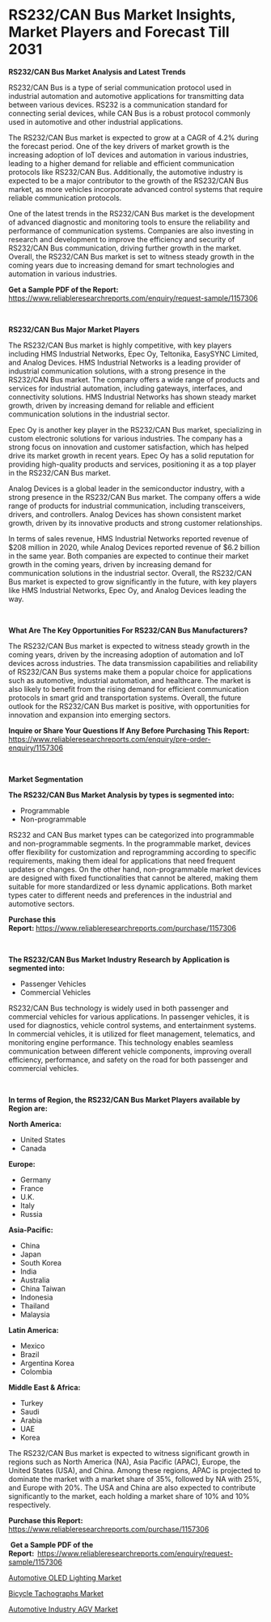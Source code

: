 <p><h1>RS232/CAN Bus Market Insights, Market Players and Forecast Till 2031</h1></p><p><strong>RS232/CAN Bus Market Analysis and Latest Trends</strong></p>
<p><p>RS232/CAN Bus is a type of serial communication protocol used in industrial automation and automotive applications for transmitting data between various devices. RS232 is a communication standard for connecting serial devices, while CAN Bus is a robust protocol commonly used in automotive and other industrial applications.</p><p>The RS232/CAN Bus market is expected to grow at a CAGR of 4.2% during the forecast period. One of the key drivers of market growth is the increasing adoption of IoT devices and automation in various industries, leading to a higher demand for reliable and efficient communication protocols like RS232/CAN Bus. Additionally, the automotive industry is expected to be a major contributor to the growth of the RS232/CAN Bus market, as more vehicles incorporate advanced control systems that require reliable communication protocols.</p><p>One of the latest trends in the RS232/CAN Bus market is the development of advanced diagnostic and monitoring tools to ensure the reliability and performance of communication systems. Companies are also investing in research and development to improve the efficiency and security of RS232/CAN Bus communication, driving further growth in the market. Overall, the RS232/CAN Bus market is set to witness steady growth in the coming years due to increasing demand for smart technologies and automation in various industries.</p></p>
<p><strong>Get a Sample PDF of the Report:&nbsp;</strong> <a href="https://www.reliableresearchreports.com/enquiry/request-sample/1157306">https://www.reliableresearchreports.com/enquiry/request-sample/1157306</a></p>
<p>&nbsp;</p>
<p><strong>RS232/CAN Bus Major Market Players</strong></p>
<p><p>The RS232/CAN Bus market is highly competitive, with key players including HMS Industrial Networks, Epec Oy, Teltonika, EasySYNC Limited, and Analog Devices. HMS Industrial Networks is a leading provider of industrial communication solutions, with a strong presence in the RS232/CAN Bus market. The company offers a wide range of products and services for industrial automation, including gateways, interfaces, and connectivity solutions. HMS Industrial Networks has shown steady market growth, driven by increasing demand for reliable and efficient communication solutions in the industrial sector.</p><p>Epec Oy is another key player in the RS232/CAN Bus market, specializing in custom electronic solutions for various industries. The company has a strong focus on innovation and customer satisfaction, which has helped drive its market growth in recent years. Epec Oy has a solid reputation for providing high-quality products and services, positioning it as a top player in the RS232/CAN Bus market.</p><p>Analog Devices is a global leader in the semiconductor industry, with a strong presence in the RS232/CAN Bus market. The company offers a wide range of products for industrial communication, including transceivers, drivers, and controllers. Analog Devices has shown consistent market growth, driven by its innovative products and strong customer relationships.</p><p>In terms of sales revenue, HMS Industrial Networks reported revenue of $208 million in 2020, while Analog Devices reported revenue of $6.2 billion in the same year. Both companies are expected to continue their market growth in the coming years, driven by increasing demand for communication solutions in the industrial sector. Overall, the RS232/CAN Bus market is expected to grow significantly in the future, with key players like HMS Industrial Networks, Epec Oy, and Analog Devices leading the way.</p></p>
<p>&nbsp;</p>
<p><strong>What Are The Key Opportunities For RS232/CAN Bus Manufacturers?</strong></p>
<p><p>The RS232/CAN Bus market is expected to witness steady growth in the coming years, driven by the increasing adoption of automation and IoT devices across industries. The data transmission capabilities and reliability of RS232/CAN Bus systems make them a popular choice for applications such as automotive, industrial automation, and healthcare. The market is also likely to benefit from the rising demand for efficient communication protocols in smart grid and transportation systems. Overall, the future outlook for the RS232/CAN Bus market is positive, with opportunities for innovation and expansion into emerging sectors.</p></p>
<p><strong>Inquire or Share Your Questions If Any Before Purchasing This Report:</strong> <a href="https://www.reliableresearchreports.com/enquiry/pre-order-enquiry/1157306">https://www.reliableresearchreports.com/enquiry/pre-order-enquiry/1157306</a></p>
<p>&nbsp;</p>
<p><strong>Market Segmentation</strong></p>
<p><strong>The RS232/CAN Bus Market Analysis by types is segmented into:</strong></p>
<p><ul><li>Programmable</li><li>Non-programmable</li></ul></p>
<p><p>RS232 and CAN Bus market types can be categorized into programmable and non-programmable segments. In the programmable market, devices offer flexibility for customization and reprogramming according to specific requirements, making them ideal for applications that need frequent updates or changes. On the other hand, non-programmable market devices are designed with fixed functionalities that cannot be altered, making them suitable for more standardized or less dynamic applications. Both market types cater to different needs and preferences in the industrial and automotive sectors.</p></p>
<p><strong>Purchase this Report:&nbsp;</strong><a href="https://www.reliableresearchreports.com/purchase/1157306">https://www.reliableresearchreports.com/purchase/1157306</a></p>
<p>&nbsp;</p>
<p><strong>The RS232/CAN Bus Market Industry Research by Application is segmented into:</strong></p>
<p><ul><li>Passenger Vehicles</li><li>Commercial Vehicles</li></ul></p>
<p><p>RS232/CAN Bus technology is widely used in both passenger and commercial vehicles for various applications. In passenger vehicles, it is used for diagnostics, vehicle control systems, and entertainment systems. In commercial vehicles, it is utilized for fleet management, telematics, and monitoring engine performance. This technology enables seamless communication between different vehicle components, improving overall efficiency, performance, and safety on the road for both passenger and commercial vehicles.</p></p>
<p>&nbsp;</p>
<p><strong>In terms of Region, the RS232/CAN Bus Market Players available by Region are:</strong></p>
<p>
    <p> <strong> North America: </strong>
        <ul>
            <li>United States</li>
            <li>Canada</li>
        </ul>
        </p> 
    <p> <strong> Europe: </strong>
        <ul>
            <li>Germany</li>
            <li>France</li>
            <li>U.K.</li>
            <li>Italy</li>
            <li>Russia</li>
        </ul>
        </p> 
    <p> <strong> Asia-Pacific: </strong>
        <ul>
            <li>China</li>
            <li>Japan</li>
            <li>South Korea</li>
            <li>India</li>
            <li>Australia</li>
            <li>China Taiwan</li>
            <li>Indonesia</li>
            <li>Thailand</li>
            <li>Malaysia</li>
        </ul>
        </p> 
    <p> <strong> Latin America: </strong>
        <ul>
            <li>Mexico</li>
            <li>Brazil</li>
            <li>Argentina Korea</li>
            <li>Colombia</li>
        </ul>
        </p> 
    <p> <strong> Middle East & Africa: </strong>
        <ul>
            <li>Turkey</li>
            <li>Saudi</li>
            <li>Arabia</li>
            <li>UAE</li>
            <li>Korea</li>
        </ul>
    </p>
    </p>
<p><p>The RS232/CAN Bus market is expected to witness significant growth in regions such as North America (NA), Asia Pacific (APAC), Europe, the United States (USA), and China. Among these regions, APAC is projected to dominate the market with a market share of 35%, followed by NA with 25%, and Europe with 20%. The USA and China are also expected to contribute significantly to the market, each holding a market share of 10% and 10% respectively.</p></p>
<p><strong>Purchase this Report: </strong><a href="https://www.reliableresearchreports.com/purchase/1157306">https://www.reliableresearchreports.com/purchase/1157306</a></p>
<p>&nbsp;<strong>Get a Sample PDF of the Report:&nbsp;&nbsp;</strong><a href="https://www.reliableresearchreports.com/enquiry/request-sample/1157306">https://www.reliableresearchreports.com/enquiry/request-sample/1157306</a></p>
<p><strong></strong></p>
<p><p><a href="https://github.com/vimar16th/Market-Research-Report-List-3/blob/main/automotive-oled-lighting-market.md">Automotive OLED Lighting Market</a></p><p><a href="https://github.com/JameTravis/Market-Research-Report-List-4/blob/main/bicycle-tachographs-market.md">Bicycle Tachographs Market</a></p><p><a href="https://github.com/luckyshygirl/Market-Research-Report-List-3/blob/main/automotive-industry-agv-market.md">Automotive Industry AGV Market</a></p></p>